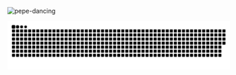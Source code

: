 ![pepe-dancing](https://user-images.githubusercontent.com/94167193/231243616-ca1d7eae-34b4-43ae-908e-c949880271f6.gif)




<picture>
  <source media="(prefers-color-scheme: dark)" srcset="https://raw.githubusercontent.com/ThamerMalki/ThamerMalki/output/github-contribution-grid-snake-dark.svg">
  <source media="(prefers-color-scheme: light)" srcset="https://raw.githubusercontent.com/ThamerMalki/ThamerMalki/output/github-contribution-grid-snake.svg">
  <img alt="github contribution grid snake animation" src="https://raw.githubusercontent.com/ThamerMalki/ThamerMalki/output/github-contribution-grid-snake.svg">
</picture>

<!--
**ThamerMalki/ThamerMalki** is a ✨ _special_ ✨ repository because its `README.md` (this file) appears on your GitHub profile.

Here are some ideas to get you started:

- 🔭 I’m currently working on ...
- 🌱 I’m currently learning ...
- 👯 I’m looking to collaborate on ...
- 🤔 I’m looking for help with ...
- 💬 Ask me about ...
- 📫 How to reach me: ...
- 😄 Pronouns: ...
- ⚡ Fun fact: ...
-->
